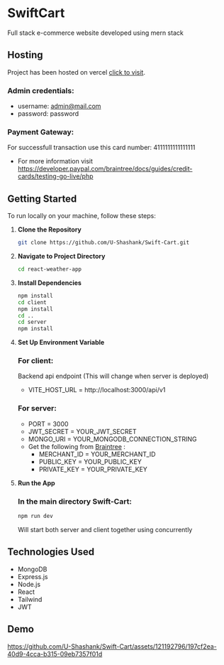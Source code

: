 # SwiftCart
Full stack e-commerce website developed using mern stack

## Hosting
Project has been hosted on vercel [click to visit](https://swift-cart-seven.vercel.app/).
### Admin credentials: 
- username: admin@mail.com
- password: password
### Payment Gateway: 
For successfull transaction use this card number: 4111111111111111
- For more information visit https://developer.paypal.com/braintree/docs/guides/credit-cards/testing-go-live/php
## Getting Started

To run locally on your machine, follow these steps:

1. **Clone the Repository**
   ```bash
   git clone https://github.com/U-Shashank/Swift-Cart.git
   ```

2. **Navigate to Project Directory**
   ```bash
   cd react-weather-app
   ```

3. **Install Dependencies**
   ```bash
   npm install
   cd client
   npm install
   cd ..
   cd server
   npm install
   ```


4. **Set Up Environment Variable**
   ### For client:
   Backend api endpoint (This will change when server is deployed)
   - VITE_HOST_URL = http://localhost:3000/api/v1
   ### For server:
   - PORT = 3000
   - JWT_SECRET = YOUR_JWT_SECRET
   - MONGO_URI = YOUR_MONGODB_CONNECTION_STRING
   - Get the following from [Braintree](https://www.braintreepayments.com/sandbox) :
     - MERCHANT_ID = YOUR_MERCHANT_ID
     - PUBLIC_KEY = YOUR_PUBLIC_KEY
     - PRIVATE_KEY = YOUR_PRIVATE_KEY

5. **Run the App**
   ### In the main directory Swift-Cart:
   ```bash
   npm run dev
   ```
   Will start both server and client together using concurrently

## Technologies Used
- MongoDB
- Express.js
- Node.js
- React
- Tailwind
- JWT

## Demo
https://github.com/U-Shashank/Swift-Cart/assets/121192796/197cf2ea-40d9-4cca-b315-09eb7357f01d

